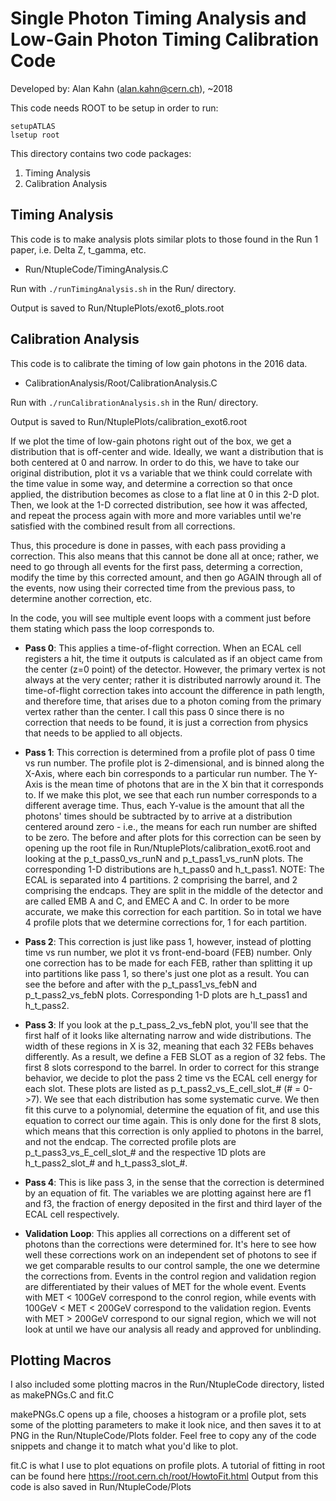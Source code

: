 # Single Photon Timing Analysis and Low-Gain Photon Timing Calibration Code
Developed by: Alan Kahn  (alan.kahn@cern.ch), ~2018

This code needs ROOT to be setup in order to run:

```
setupATLAS
lsetup root
```

This directory contains two code packages:

1. Timing Analysis
2. Calibration Analysis

## Timing Analysis

This code is to make analysis plots similar plots to those found in the Run 1 paper, i.e. Delta Z, t_gamma, etc.

- Run/NtupleCode/TimingAnalysis.C

Run with ``` ./runTimingAnalysis.sh ``` in the Run/ directory.

Output is saved to Run/NtuplePlots/exot6_plots.root

## Calibration Analysis

This code is to calibrate the timing of low gain photons in the 2016 data. 

- CalibrationAnalysis/Root/CalibrationAnalysis.C

Run with ``` ./runCalibrationAnalysis.sh ``` in the Run/ directory.

Output is saved to Run/NtuplePlots/calibration_exot6.root

If we plot the time of low-gain photons right out of the box, we get a distribution that is off-center and wide.
	Ideally, we want a distribution that is both centered at 0 and narrow. In order to do this, we have to take our
	original distribution, plot it vs a variable that we think could correlate with the time value in some way, and
	determine a correction so that once applied, the distribution becomes as close to a flat line at 0 in this 2-D
	plot. Then, we look at the 1-D corrected distribution, see how it was affected, and repeat the process again with 
	more and more variables until we're satisfied with the combined result from all corrections. 

Thus, this procedure is done in passes, with each pass providing a correction. This also means that this cannot be
	done all at once; rather, we need to go through all events for the first pass, determing a correction, modify the
	time by this corrected amount, and then go AGAIN through all of the events, now using their corrected time from 
	the previous pass, to determine another correction, etc.

In the code, you will see multiple event loops with a comment just before them stating which pass the loop corresponds to.

- **Pass 0**: This applies a time-of-flight correction. When an ECAL cell registers a hit, the time it outputs is calculated as if an object
	came from the center (z=0 point) of the detector. However, the primary vertex is not always at the very center; rather it is distributed
	narrowly around it. The time-of-flight correction takes into account the difference in path length, and therefore time, that arises
	due to a photon coming from the primary vertex rather than the center. I call this pass 0 since there is no correction that 
	needs to be found, it is just a correction from physics that needs to be applied to all objects.

- **Pass 1**: This correction is determined from a profile plot of pass 0 time vs run number. The profile plot is 2-dimensional, and is binned
	along the X-Axis, where each bin corresponds to a particular run number. The Y-Axis is the mean time of photons that are in the X bin 
	that it corresponds to. If we make this plot, we see that each run number corresponds to a different average time. Thus, each Y-value is
	the amount that all the photons' times should be subtracted by to arrive at a distribution centered around zero - i.e., the means for each
	run number are shifted to be zero. The before and after plots for this correction can be seen by opening up the root file in 
	Run/NtuplePlots/calibration_exot6.root and looking at the p_t_pass0_vs_runN and p_t_pass1_vs_runN plots. The corresponding 1-D distributions
	are h_t_pass0 and h_t_pass1.
	NOTE: The ECAL is separated into 4 partitions. 2 comprising the barrel, and 2 comprising the endcaps. They are split in the middle of the detector
	and are called EMB A and C, and EMEC A and C. In order to be more accurate, we make this correction for each partition. So in total we have 4
	profile plots that we determine corrections for, 1 for each partition.

- **Pass 2**: This correction is just like pass 1, however, instead of plotting time vs run number, we plot it vs front-end-board (FEB) number.
	Only one correction has to be made for each FEB, rather than splitting it up into partitions like pass 1, so there's just one plot as a result.
	You can see the before and after with the p_t_pass1_vs_febN and p_t_pass2_vs_febN plots. Corresponding 1-D plots are h_t_pass1 and h_t_pass2.

- **Pass 3**: If you look at the p_t_pass_2_vs_febN plot, you'll see that the first half of it looks like alternating narrow and wide distributions.
	The width of these regions in X is 32, meaning that each 32 FEBs behaves differently. As a result, we define a FEB SLOT as a region of 32 febs.
	The first 8 slots correspond to the barrel. In order to correct for this strange behavior, we decide to plot the pass 2 time vs the ECAL cell
	energy for each slot. These plots are listed as p_t_pass2_vs_E_cell_slot_# (# = 0->7). We see that each distribution has some systematic
	curve. We then fit this curve to a polynomial, determine the equation of fit, and use this equation to correct our time again. This is only 
	done for the first 8 slots, which means that this correction is only applied to photons in the barrel, and not the endcap. The corrected profile
	plots are p_t_pass3_vs_E_cell_slot_# and the respective 1D plots are h_t_pass2_slot_# and h_t_pass3_slot_#.

- **Pass 4**: This is like pass 3, in the sense that the correction is determined by an equation of fit. The variables we are plotting against here are
	f1 and f3, the fraction of energy deposited in the first and third layer of the ECAL cell respectively.

- **Validation Loop**: This applies all corrections on a different set of photons than the corrections were determined for. It's here to see how well
	these corrections work on an independent set of photons to see if we get comparable results to our control sample, the one we determine the 
	corrections from. Events in the control region and validation region are differentiated by their values of MET for the whole event. Events
	with MET < 100GeV correspond to the conrol region, while events with 100GeV < MET < 200GeV correspond to the validation region. Events
	with MET > 200GeV correspond to our signal region, which we will not look at until we have our analysis all ready and approved for unblinding.

## Plotting Macros

I also included some plotting macros in the Run/NtupleCode directory, listed as makePNGs.C and fit.C

makePNGs.C opens up a file, chooses a histogram or a profile plot, sets some of the plotting parameters to make it look nice, and then saves
	it to at PNG in the Run/NtupleCode/Plots folder. Feel free to copy any of the code snippets and change it to match what you'd like to plot.

fit.C is what I use to plot equations on profile plots. A tutorial of fitting in root can be found here https://root.cern.ch/root/HowtoFit.html
	Output from this code is also saved in Run/NtupleCode/Plots

